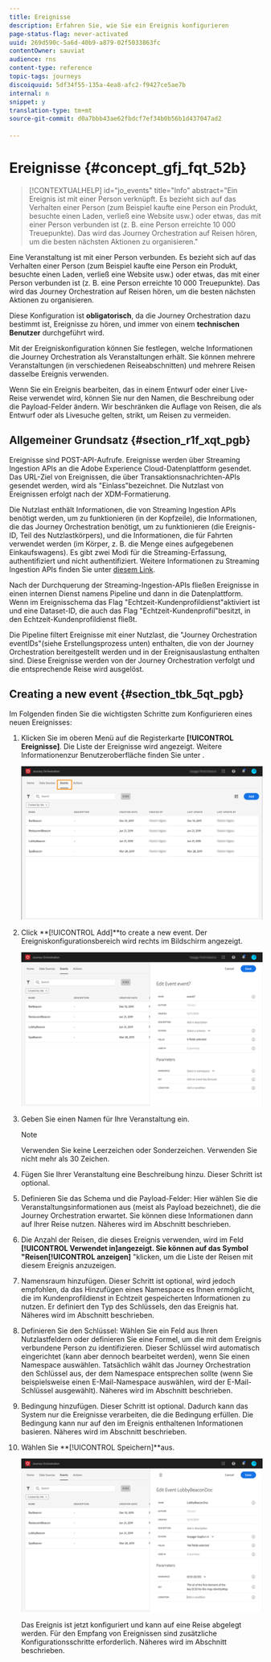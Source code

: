```yaml
---
title: Ereignisse
description: Erfahren Sie, wie Sie ein Ereignis konfigurieren
page-status-flag: never-activated
uuid: 269d590c-5a6d-40b9-a879-02f5033863fc
contentOwner: sauviat
audience: rns
content-type: reference
topic-tags: journeys
discoiquuid: 5df34f55-135a-4ea8-afc2-f9427ce5ae7b
internal: n
snippet: y
translation-type: tm+mt
source-git-commit: d0a7bbb43ae62fbdcf7ef34b0b56b1d437047ad2

---
```



# Ereignisse {#concept_gfj_fqt_52b}

>[!CONTEXTUALHELP]
>id=&quot;jo_events&quot;
>title=&quot;Info&quot;
>abstract=&quot;Ein Ereignis ist mit einer Person verknüpft. Es bezieht sich auf das Verhalten einer Person (zum Beispiel kaufte eine Person ein Produkt, besuchte einen Laden, verließ eine Website usw.) oder etwas, das mit einer Person verbunden ist (z. B. eine Person erreichte 10 000 Treuepunkte). Das wird das Journey Orchestration auf Reisen hören, um die besten nächsten Aktionen zu organisieren.&quot;

Eine Veranstaltung ist mit einer Person verbunden. Es bezieht sich auf das Verhalten einer Person (zum Beispiel kaufte eine Person ein Produkt, besuchte einen Laden, verließ eine Website usw.) oder etwas, das mit einer Person verbunden ist (z. B. eine Person erreichte 10 000 Treuepunkte). Das wird das Journey Orchestration auf Reisen hören, um die besten nächsten Aktionen zu organisieren.

Diese Konfiguration ist **obligatorisch**, da die Journey Orchestration dazu bestimmt ist, Ereignisse zu hören, und immer von einem **technischen Benutzer** durchgeführt wird.

Mit der Ereigniskonfiguration können Sie festlegen, welche Informationen die Journey Orchestration als Veranstaltungen erhält. Sie können mehrere Veranstaltungen (in verschiedenen Reiseabschnitten) und mehrere Reisen dasselbe Ereignis verwenden.

Wenn Sie ein Ereignis bearbeiten, das in einem Entwurf oder einer Live-Reise verwendet wird, können Sie nur den Namen, die Beschreibung oder die Payload-Felder ändern. Wir beschränken die Auflage von Reisen, die als Entwurf oder als Livesuche gelten, strikt, um Reisen zu vermeiden.

## Allgemeiner Grundsatz {#section_r1f_xqt_pgb}

Ereignisse sind POST-API-Aufrufe. Ereignisse werden über Streaming Ingestion APIs an die Adobe Experience Cloud-Datenplattform gesendet. Das URL-Ziel von Ereignissen, die über Transaktionsnachrichten-APIs gesendet werden, wird als &quot;Einlass&quot;bezeichnet. Die Nutzlast von Ereignissen erfolgt nach der XDM-Formatierung.

Die Nutzlast enthält Informationen, die von Streaming Ingestion APIs benötigt werden, um zu funktionieren (in der Kopfzeile), die Informationen, die das Journey Orchestration benötigt, um zu funktionieren (die Ereignis-ID, Teil des Nutzlastkörpers), und die Informationen, die für Fahrten verwendet werden (im Körper, z. B. die Menge eines aufgegebenen Einkaufswagens). Es gibt zwei Modi für die Streaming-Erfassung, authentifiziert und nicht authentifiziert. Weitere Informationen zu Streaming Ingestion APIs finden Sie unter [diesem Link](https://www.adobe.io/apis/experienceplatform/home/data-ingestion/data-ingestion-services.html#!api-specification/markdown/narrative/technical_overview/streaming_ingest/getting_started_with_platform_streaming_ingestion.md).

Nach der Durchquerung der Streaming-Ingestion-APIs fließen Ereignisse in einen internen Dienst namens Pipeline und dann in die Datenplattform. Wenn im Ereignisschema das Flag &quot;Echtzeit-Kundenprofildienst&quot;aktiviert ist und eine Dataset-ID, die auch das Flag &quot;Echtzeit-Kundenprofil&quot;besitzt, in den Echtzeit-Kundenprofildienst fließt.

Die Pipeline filtert Ereignisse mit einer Nutzlast, die &quot;Journey Orchestration eventIDs&quot;(siehe Erstellungsprozess unten) enthalten, die von der Journey Orchestration bereitgestellt werden und in der Ereignisauslastung enthalten sind. Diese Ereignisse werden von der Journey Orchestration verfolgt und die entsprechende Reise wird ausgelöst.

## Creating a new event {#section_tbk_5qt_pgb}

Im Folgenden finden Sie die wichtigsten Schritte zum Konfigurieren eines neuen Ereignisses:

1. Klicken Sie im oberen Menü auf die Registerkarte **[!UICONTROL Ereignisse]**. Die Liste der Ereignisse wird angezeigt. Weitere Informationen[](../about/user-interface.md)zur Benutzeroberfläche finden Sie unter .

   ![](../assets/journey5.png)

1. Click **[!UICONTROL Add]**to create a new event. Der Ereigniskonfigurationsbereich wird rechts im Bildschirm angezeigt.

   ![](../assets/journey6.png)

1. Geben Sie einen Namen für Ihre Veranstaltung ein.

   >[!NOTE]
   >
   >Verwenden Sie keine Leerzeichen oder Sonderzeichen. Verwenden Sie nicht mehr als 30 Zeichen.

1. Fügen Sie Ihrer Veranstaltung eine Beschreibung hinzu. Dieser Schritt ist optional.
1. Definieren Sie das Schema und die Payload-Felder: Hier wählen Sie die Veranstaltungsinformationen aus (meist als Payload bezeichnet), die die Journey Orchestration erwartet. Sie können diese Informationen dann auf Ihrer Reise nutzen. Näheres wird im Abschnitt [](../event/defining-the-payload-fields.md) beschrieben.
1. Die Anzahl der Reisen, die dieses Ereignis verwenden, wird im Feld **[!UICONTROL Verwendet in]**angezeigt. Sie können auf das Symbol &quot;Reisen**[!UICONTROL  anzeigen]** &quot;klicken, um die Liste der Reisen mit diesem Ereignis anzuzeigen.
1. Namensraum hinzufügen. Dieser Schritt ist optional, wird jedoch empfohlen, da das Hinzufügen eines Namespace es Ihnen ermöglicht, die im Kundenprofildienst in Echtzeit gespeicherten Informationen zu nutzen. Er definiert den Typ des Schlüssels, den das Ereignis hat. Näheres wird im Abschnitt [](../event/selecting-the-namespace.md) beschrieben.
1. Definieren Sie den Schlüssel: Wählen Sie ein Feld aus Ihren Nutzlastfeldern oder definieren Sie eine Formel, um die mit dem Ereignis verbundene Person zu identifizieren. Dieser Schlüssel wird automatisch eingerichtet (kann aber dennoch bearbeitet werden), wenn Sie einen Namespace auswählen. Tatsächlich wählt das Journey Orchestration den Schlüssel aus, der dem Namespace entsprechen sollte (wenn Sie beispielsweise einen E-Mail-Namespace auswählen, wird der E-Mail-Schlüssel ausgewählt). Näheres wird im Abschnitt [](../event/defining-the-event-key.md) beschrieben.
1. Bedingung hinzufügen. Dieser Schritt ist optional. Dadurch kann das System nur die Ereignisse verarbeiten, die die Bedingung erfüllen. Die Bedingung kann nur auf den im Ereignis enthaltenen Informationen basieren. Näheres wird im Abschnitt [](../event/adding-a-condition.md) beschrieben.
1. Wählen Sie **[!UICONTROL Speichern]**aus.

   ![](../assets/journey7.png)

   Das Ereignis ist jetzt konfiguriert und kann auf eine Reise abgelegt werden. Für den Empfang von Ereignissen sind zusätzliche Konfigurationsschritte erforderlich. Näheres wird im Abschnitt [](../event/additional-steps-to-send-events-to-journey-orchestration.md) beschrieben.

